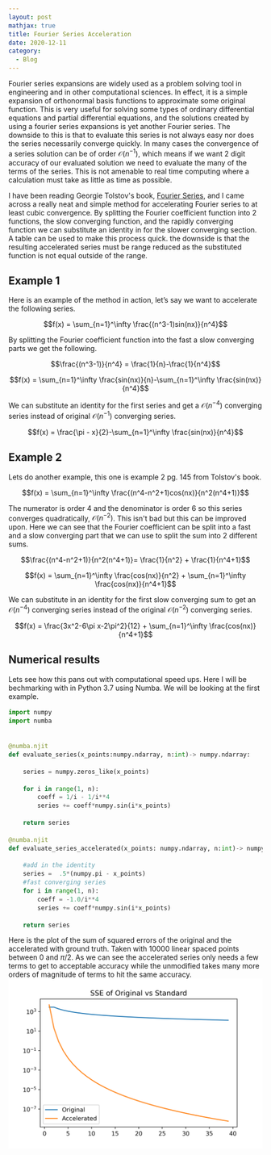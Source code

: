 ```yaml
---
layout: post
mathjax: true
title: Fourier Series Acceleration 
date: 2020-12-11
category:
  - Blog
---
```


Fourier series expansions are widely used as a problem solving tool in engineering and in other computational sciences. In effect, it is a simple expansion of orthonormal basis functions to approximate some original function. This is very useful for solving some types of ordinary differential equations and partial differential equations, and the solutions created by using a fourier series expansions is yet another Fourier series. The downside to this is that to evaluate this series is not always easy nor does the series necessarily converge quickly. In many cases the convergence of a series solution can be of order $\mathcal{O}(n^{-1})$, which means if we want 2 digit accuracy of our evaluated solution we need to evaluate the many of the terms of the series. This is not amenable to real time computing where a calculation must take as little as time as possible.

I have been reading Georgie Tolstov's book, [Fourier Series](https://www.amazon.com/Fourier-Dover-Mathematics-Georgi-Tolstov-ebook/dp/B008TVG4ES), and I came across a really neat and simple method for accelerating Fourier series to at least cubic convergence. By splitting the Fourier coefficient function into 2 functions, the slow converging function, and the rapidly converging function we can substitute an identity in for the slower converging section. A table can be used to make this process quick. the downside is that the resulting accelerated series must be range reduced as the substituted function is not equal outside of the range.


## Example 1
Here is an example of the method in action, let’s say we want to accelerate the following series.

$$f(x) = \sum_{n=1}^\infty \frac{(n^3-1)sin(nx)}{n^4}$$

By splitting the Fourier coefficient function into the fast a slow converging parts we get the following.

$$\frac{(n^3-1)}{n^4} = \frac{1}{n}-\frac{1}{n^4}$$

$$f(x) = \sum_{n=1}^\infty \frac{sin(nx)}{n}-\sum_{n=1}^\infty \frac{sin(nx)}{n^4}$$

We can substitute an identity for the first series and get a $\mathcal{O}(n^{-4})$ converging series instead of original $\mathcal{O}(n^{-1})$ converging series.

$$f(x) = \frac{\pi - x}{2}-\sum_{n=1}^\infty \frac{sin(nx)}{n^4}$$

## Example 2

Lets do another example, this one is example 2 pg. 145 from Tolstov's book.

$$f(x) = \sum_{n=1}^\infty \frac{(n^4-n^2+1)cos(nx)}{n^2(n^4+1)}$$

The numerator is order 4 and the denominator is order 6 so this series converges quadratically, $\mathcal{O}(n^{-2})$. This isn't bad but this can be improved upon. Here we can see that the Fourier coefficient can be split into a fast and a slow converging part that we can use to split the sum into 2 different sums.

$$\frac{(n^4-n^2+1)}{n^2(n^4+1)}= \frac{1}{n^2} + \frac{1}{n^4+1}$$

$$f(x) = \sum_{n=1}^\infty \frac{cos(nx)}{n^2} + \sum_{n=1}^\infty \frac{cos(nx)}{n^4+1}$$

We can substitute in an identity for the first slow converging sum to get an $\mathcal{O}(n^{-4})$ converging series instead of the original $\mathcal{O}(n^{-2})$ converging series.

$$f(x) = \frac{3x^2-6\pi x-2\pi^2}{12} + \sum_{n=1}^\infty \frac{cos(nx)}{n^4+1}$$

## Numerical results

Lets see how this pans out with computational speed ups. Here I will be bechmarking with in Python 3.7 using Numba. We will be looking at the first example.

```python
import numpy
import numba


@numba.njit
def evaluate_series(x_points:numpy.ndarray, n:int)-> numpy.ndarray:
    
    series = numpy.zeros_like(x_points)
    
    for i in range(1, n):
        coeff = 1/i - 1/i**4
        series += coeff*numpy.sin(i*x_points)
        
    return series
    
@numba.njit
def evaluate_series_accelerated(x_points: numpy.ndarray, n:int)-> numpy.ndarray:
    
    #add in the identity
    series =  .5*(numpy.pi - x_points)
    #fast converging series
    for i in range(1, n):
        coeff = -1.0/i**4
        series += coeff*numpy.sin(i*x_points)
        
    return series

```

Here is the plot of the sum of squared errors of the original and the accelerated with ground truth. Taken with 10000 linear spaced points between 0 and $\pi/2$. As we can see the accelerated series only needs a few terms to get to acceptable accuracy while the unmodified takes many more orders of magnitude of terms to hit the same accuracy.
![](/assets/imgs/fourier_series_time_comp.png)





